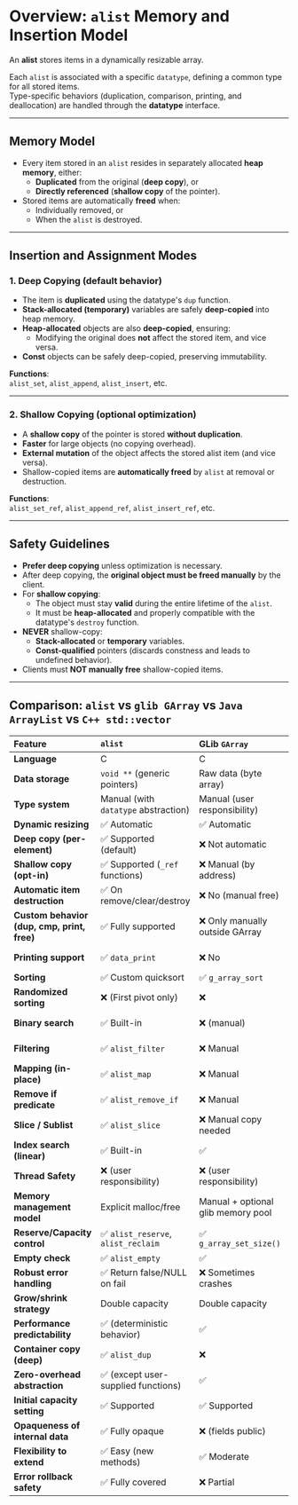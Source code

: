 # Overview: `alist` Memory and Insertion Model

An **alist** stores items in a dynamically resizable array.

Each `alist` is associated with a specific `datatype`, defining a common type for all stored items.  
Type-specific behaviors (duplication, comparison, printing, and deallocation) are handled through the **datatype** interface.

---

## Memory Model

- Every item stored in an `alist` resides in separately allocated **heap memory**, either:
  - **Duplicated** from the original (**deep copy**), or
  - **Directly referenced** (**shallow copy** of the pointer).
- Stored items are automatically **freed** when:
  - Individually removed, or
  - When the `alist` is destroyed.

---

## Insertion and Assignment Modes

### 1. Deep Copying (default behavior)
- The item is **duplicated** using the datatype's `dup` function.
- **Stack-allocated (temporary)** variables are safely **deep-copied** into heap memory.
- **Heap-allocated** objects are also **deep-copied**, ensuring:
  - Modifying the original does **not** affect the stored item, and vice versa.
- **Const** objects can be safely deep-copied, preserving immutability.

**Functions**:  
`alist_set`, `alist_append`, `alist_insert`, etc.

---

### 2. Shallow Copying (optional optimization)
- A **shallow copy** of the pointer is stored **without duplication**.
- **Faster** for large objects (no copying overhead).
- **External mutation** of the object affects the stored alist item (and vice versa).
- Shallow-copied items are **automatically freed** by `alist` at removal or destruction.

**Functions**:  
`alist_set_ref`, `alist_append_ref`, `alist_insert_ref`, etc.

---

## Safety Guidelines

- **Prefer deep copying** unless optimization is necessary.
- After deep copying, the **original object must be freed manually** by the client.
- For **shallow copying**:
  - The object must stay **valid** during the entire lifetime of the `alist`.
  - It must be **heap-allocated** and properly compatible with the datatype's `destroy` function.
- **NEVER** shallow-copy:
  - **Stack-allocated** or **temporary** variables.
  - **Const-qualified** pointers (discards constness and leads to undefined behavior).
- Clients must **NOT manually free** shallow-copied items.


---


## Comparison: `alist` vs `glib GArray` vs `Java ArrayList` vs `C++ std::vector`

| Feature | **`alist`** | **GLib `GArray`** | **Java `ArrayList`** | **C++ `std::vector`** |
|:--------|:----------------|:------------------|:---------------------|:---------------------|
| **Language** | C | C | Java | C++ |
| **Data storage** | `void **` (generic pointers) | Raw data (byte array) | Typed objects | Typed objects (template) |
| **Type system** | Manual (with `datatype` abstraction) | Manual (user responsibility) | Strong, with Generics | Strong, with Templates |
| **Dynamic resizing** | ✅ Automatic | ✅ Automatic | ✅ Automatic | ✅ Automatic |
| **Deep copy (per-element)** | ✅ Supported (default) | ❌ Not automatic | ❌ No (always shallow) | ❌ No (always shallow) |
| **Shallow copy (opt-in)** | ✅ Supported (`_ref` functions) | ❌ Manual (by address) | ✅ Always shallow | ✅ Always shallow |
| **Automatic item destruction** | ✅ On remove/clear/destroy | ❌ No (manual free) | ❌ (GC handles) | ✅ (via RAII if smart pointers) |
| **Custom behavior (dup, cmp, print, free)** | ✅ Fully supported | ❌ Only manually outside GArray | ❌ | ❌ |
| **Printing support** | ✅ `data_print` | ❌ No | ✅ `toString()` | ✅ (`operator<<` if user defines) |
| **Sorting** | ✅ Custom quicksort | ✅ `g_array_sort` | ✅ `Collections.sort()` | ✅ `std::sort` |
| **Randomized sorting** | ❌ (First pivot only) | ❌ | ✅ (Timsort) | ✅ (Introsort) |
| **Binary search** | ✅ Built-in | ❌ (manual) | ❌ (manual `Collections.binarySearch()`) | ✅ (`std::binary_search`) |
| **Filtering** | ✅ `alist_filter` | ❌ Manual | ✅ (Streams API) | ✅ (Ranges / Algorithms) |
| **Mapping (in-place)** | ✅ `alist_map` | ❌ Manual | ✅ (Streams API) | ✅ (Algorithms) |
| **Remove if predicate** | ✅ `alist_remove_if` | ❌ Manual | ✅ (removeIf) | ✅ (`std::remove_if`) |
| **Slice / Sublist** | ✅ `alist_slice` | ❌ Manual copy needed | ✅ `subList()` | ✅ (Iterators or `std::span`) |
| **Index search (linear)** | ✅ Built-in | ✅ | ✅ | ✅ |
| **Thread Safety** | ❌ (user responsibility) | ❌ (user responsibility) | ❌ by default | ❌ by default |
| **Memory management model** | Explicit malloc/free | Manual + optional glib memory pool | GC (automatic) | RAII (automatic if smart pointers) |
| **Reserve/Capacity control** | ✅ `alist_reserve`, `alist_reclaim` | ✅ `g_array_set_size()` | ✅ `ensureCapacity()`, `trimToSize()` | ✅ `reserve()`, `shrink_to_fit()` |
| **Empty check** | ✅ `alist_empty` | ✅ | ✅ `isEmpty()` | ✅ `empty()` |
| **Robust error handling** | ✅ Return false/NULL on fail | ❌ Sometimes crashes | ✅ Throws Exception | ✅ Throws Exception |
| **Grow/shrink strategy** | Double capacity | Double capacity | 50% growth (adaptive) | 2x growth (GCC/Clang) |
| **Performance predictability** | ✅ (deterministic behavior) | ✅ | ✅ | ✅ |
| **Container copy (deep)** | ✅ `alist_dup` | ❌ | ✅ `clone()` (shallow copy, deep needs manual) | ✅ Manual copy constructor |
| **Zero-overhead abstraction** | ✅ (except user-supplied functions) | ✅ | ❌ (Java abstraction overhead) | ✅ |
| **Initial capacity setting** | ✅ Supported | ✅ Supported | ✅ Supported | ✅ Supported |
| **Opaqueness of internal data** | ✅ Fully opaque | ❌ (fields public) | ✅ | ✅ |
| **Flexibility to extend** | ✅ Easy (new methods) | ✅ Moderate | ❌ Hard (standard library) | ✅ Easy (extend templates) |
| **Error rollback safety** | ✅ Fully covered | ❌ Partial | ✅ Exception rollback | ✅ Exception rollback |

